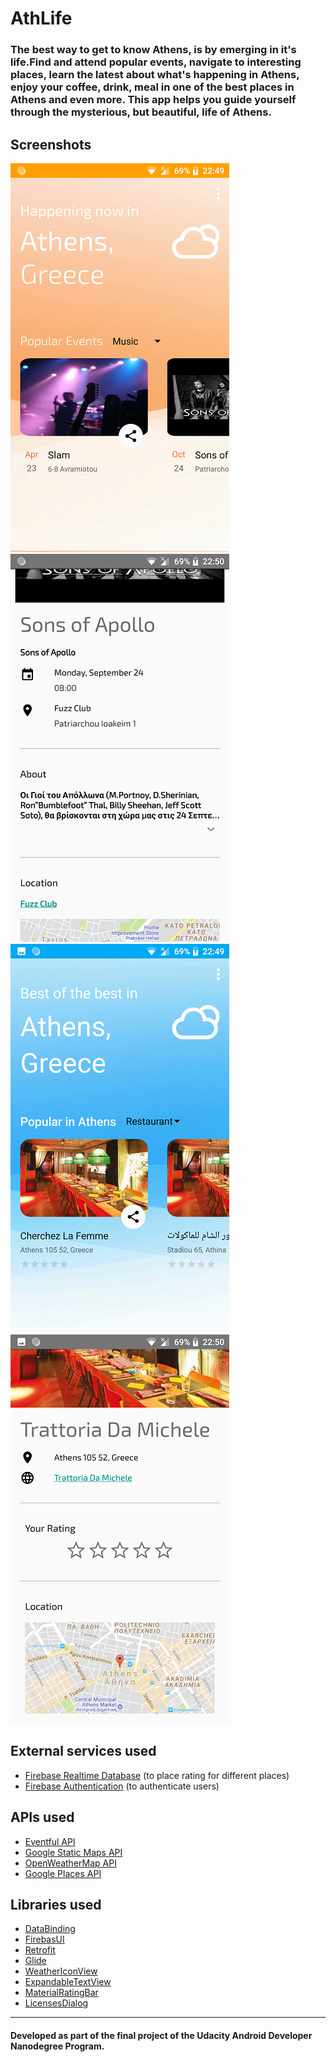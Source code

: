 # AthLife

### The best way to get to know Athens, is by emerging in it's life.Find and attend popular events, navigate to interesting places, learn the latest about what's happening in Athens, enjoy your coffee, drink, meal in one of the best places in Athens and even more. This app helps you guide yourself through the mysterious, but beautiful, life of Athens. 

Screenshots
--
![](Screenshots/c1.png) ![](Screenshots/c2.png) ![](Screenshots/c3.png) ![](Screenshots/c4.png)

External services used
--
- [Firebase Realtime Database](https://firebase.google.com/docs/database/) (to place rating for different places)
- [Firebase Authentication](https://firebase.google.com/docs/auth/) (to authenticate users)

APIs used
--
- [Eventful API](http://api.eventful.com/)
- [Google Static Maps API](https://developers.google.com/maps/documentation/static-maps/)
- [OpenWeatherMap API](https://openweathermap.org/api)
- [Google Places API](https://developers.google.com/places/)

Libraries used
-- 
- [DataBinding](https://developer.android.com/topic/libraries/data-binding/)
- [FirebasUI](https://github.com/firebase/FirebaseUI-Android)
- [Retrofit](https://github.com/square/retrofit)
- [Glide](https://github.com/bumptech/glide)
- [WeatherIconView](https://github.com/pwittchen/WeatherIconView)
- [ExpandableTextView](https://github.com/Manabu-GT/ExpandableTextView)
- [MaterialRatingBar](https://github.com/DreaminginCodeZH/MaterialRatingBar)
- [LicensesDialog](http://psdev.de)

---
#### Developed as part of the final project of the Udacity Android Developer Nanodegree Program.
